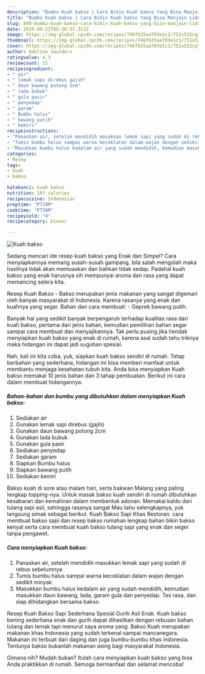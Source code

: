 ```yaml
---
description: "Bumbu Kuah bakso | Cara Bikin Kuah bakso Yang Bisa Manjain Lidah"
title: "Bumbu Kuah bakso | Cara Bikin Kuah bakso Yang Bisa Manjain Lidah"
slug: 849-bumbu-kuah-bakso-cara-bikin-kuah-bakso-yang-bisa-manjain-lidah
date: 2020-09-22T05:30:57.311Z
image: https://img-global.cpcdn.com/recipes/746f635aa703e1c1/751x532cq70/kuah-bakso-foto-resep-utama.jpg
thumbnail: https://img-global.cpcdn.com/recipes/746f635aa703e1c1/751x532cq70/kuah-bakso-foto-resep-utama.jpg
cover: https://img-global.cpcdn.com/recipes/746f635aa703e1c1/751x532cq70/kuah-bakso-foto-resep-utama.jpg
author: Adeline Saunders
ratingvalue: 4.3
reviewcount: 15
recipeingredient:
- " air"
- " lemak sapi direbus gajih"
- " daun bawang potong 2cm"
- " lada bubuk"
- " gula pasir"
- " penyedap"
- " garam"
- " Bumbu halus"
- " bawang putih"
- " kemiri"
recipeinstructions:
- "Panaskan air, setelah mendidih masukkan lemak sapi yang sudah di rebus sebelumnya"
- "Tumis bumbu halus sampai warna kecoklatan dalam wajan dengan sedikit minyak."
- "Masukkan bumbu halus kedalam air yang sudah mendidih, kemudian masukkan daun bawang, lada, garam gula dan penyedap. Tes rasa, dan siap dihidangkan bersama bakso."
categories:
- Resep
tags:
- kuah
- bakso

katakunci: kuah bakso 
nutrition: 197 calories
recipecuisine: Indonesian
preptime: "PT20M"
cooktime: "PT38M"
recipeyield: "4"
recipecategory: Dinner

---
```



![Kuah bakso](https://img-global.cpcdn.com/recipes/746f635aa703e1c1/751x532cq70/kuah-bakso-foto-resep-utama.jpg)

Sedang mencari ide resep kuah bakso yang Enak dan Simpel? Cara menyiapkannya memang susah-susah gampang. bila salah mengolah maka hasilnya tidak akan memuaskan dan bahkan tidak sedap. Padahal kuah bakso yang enak harusnya sih mempunyai aroma dan rasa yang dapat memancing selera kita.

Resep Kuah Bakso - Bakso merupakan jenis makanan yang sangat digemari oleh banyak masyarakat di Indonesia. Karena rasanya yang enak dan kuahnya yang segar. Bahan dan cara membuat: - Geprek bawang putih.

Banyak hal yang sedikit banyak berpengaruh terhadap kualitas rasa dari kuah bakso, pertama dari jenis bahan, kemudian pemilihan bahan segar sampai cara membuat dan menyajikannya. Tak perlu pusing jika hendak menyiapkan kuah bakso yang enak di rumah, karena asal sudah tahu triknya maka hidangan ini dapat jadi suguhan spesial.


Nah, kali ini kita coba, yuk, siapkan kuah bakso sendiri di rumah. Tetap berbahan yang sederhana, hidangan ini bisa memberi manfaat untuk membantu menjaga kesehatan tubuh kita. Anda bisa menyiapkan Kuah bakso memakai 10 jenis bahan dan 3 tahap pembuatan. Berikut ini cara dalam membuat hidangannya.

<!--inarticleads1-->

##### Bahan-bahan dan bumbu yang dibutuhkan dalam menyiapkan Kuah bakso:

1. Sediakan  air
1. Gunakan  lemak sapi direbus (gajih)
1. Gunakan  daun bawang potong 2cm
1. Gunakan  lada bubuk
1. Gunakan  gula pasir
1. Sediakan  penyedap
1. Sediakan  garam
1. Siapkan  Bumbu halus
1. Siapkan  bawang putih
1. Sediakan  kemiri


Bakso kuah di sore atau malam hari, serta bakwan Malang yang paling lengkap topping-nya. Untuk masak bakso kuah sendiri di rumah dibutuhkan kesabaran dan kemahiran dalam membentuk adonan. Memakai kaldu dari tulang sapi asli, sehingga rasanya sangat Mau tahu selengkapnya, yuk langsung simak sebagai berikut. Kuah Bakso Sapi Khas Restoran. cara membuat bakso sapi dan resep bakso rumahan lengkap bahan bikin bakso kenyal serta cara membuat kuah bakso tulang sapi yang enak dan seger tanpa pengawet. 

<!--inarticleads2-->

##### Cara menyiapkan Kuah bakso:

1. Panaskan air, setelah mendidih masukkan lemak sapi yang sudah di rebus sebelumnya
1. Tumis bumbu halus sampai warna kecoklatan dalam wajan dengan sedikit minyak.
1. Masukkan bumbu halus kedalam air yang sudah mendidih, kemudian masukkan daun bawang, lada, garam gula dan penyedap. Tes rasa, dan siap dihidangkan bersama bakso.


Resep Kuah Bakso Sapi Sederhana Spesial Gurih Asli Enak. Kuah bakso bening sederhana enak dan gurih dapat dihasilkan dengan rebusan bahan tulang dan lemak tapi menurut saya aroma yang. Bakso Kuah merupakan makanan khas Indonesia yang sudah terkenal sampai mancanegara. Makanan ini terbuat dari daging dan juga bumbu-bumbu khas indonesia. Tentunya bakso bukanlah makanan asing bagi masyarakat Indonesia. 

Gimana nih? Mudah bukan? Itulah cara menyiapkan kuah bakso yang bisa Anda praktikkan di rumah. Semoga bermanfaat dan selamat mencoba!
